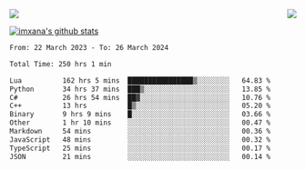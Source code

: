 <p>
  <a href="https://count.getloli.com/"><img src="https://count.getloli.com/get/@xana.readme?theme=moebooru-h"></a>
  <img src="https://weather-icon.journeyad.repl.co/@hangzhou?v=1" align="right">
</p>


<a href="https://github.com/imxana"><img align="center" src="https://github-readme-stats.vercel.app/api?username=imxana&show_icons=true&include_all_commits=true&hide_border=tru&custom_title=imxana%27s%20Github%20Stats" alt="imxana's github stats" /></a> 

<!--START_SECTION:waka-->

```txt
From: 22 March 2023 - To: 26 March 2024

Total Time: 250 hrs 1 min

Lua          162 hrs 5 mins  ████████████████▒░░░░░░░░   64.83 %
Python       34 hrs 37 mins  ███▒░░░░░░░░░░░░░░░░░░░░░   13.85 %
C#           26 hrs 54 mins  ██▓░░░░░░░░░░░░░░░░░░░░░░   10.76 %
C++          13 hrs          █▒░░░░░░░░░░░░░░░░░░░░░░░   05.20 %
Binary       9 hrs 9 mins    █░░░░░░░░░░░░░░░░░░░░░░░░   03.66 %
Other        1 hr 10 mins    ░░░░░░░░░░░░░░░░░░░░░░░░░   00.47 %
Markdown     54 mins         ░░░░░░░░░░░░░░░░░░░░░░░░░   00.36 %
JavaScript   48 mins         ░░░░░░░░░░░░░░░░░░░░░░░░░   00.32 %
TypeScript   25 mins         ░░░░░░░░░░░░░░░░░░░░░░░░░   00.17 %
JSON         21 mins         ░░░░░░░░░░░░░░░░░░░░░░░░░   00.14 %
```

<!--END_SECTION:waka-->
